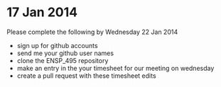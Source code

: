 # 17 Jan 2014

Please complete the following by Wednesday 22 Jan 2014

- sign up for github accounts
- send me your github user names
- clone the ENSP_495 repository
- make an entry in the your timesheet for our meeting on wednesday
- create a pull request with these timesheet edits



